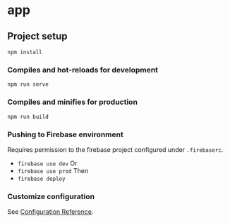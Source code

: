 # app

## Project setup
```
npm install
```

### Compiles and hot-reloads for development
```
npm run serve
```

### Compiles and minifies for production
```
npm run build
```

### Pushing to Firebase environment
Requires permission to the firebase project configured under `.firebaserc`.
* ```firebase use dev```
Or
* ```firebase use prod```
Then
* ```firebase deploy```

### Customize configuration
See [Configuration Reference](https://cli.vuejs.org/config/).
